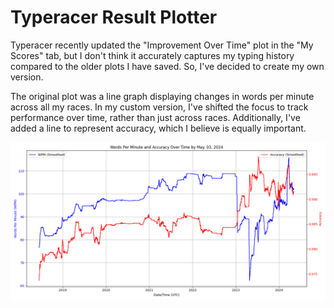 # Typeracer Result Plotter

Typeracer recently updated the "Improvement Over Time" plot in the "My Scores" tab, but I don't think it accurately captures my typing history compared to the older plots I have saved. So, I've decided to create my own version.

The original plot was a line graph displaying changes in words per minute across all my races. In my custom version, I've shifted the focus to track performance over time, rather than just across races. Additionally, I've added a line to represent accuracy, which I believe is equally important.

![](race_plot_May032024.png)